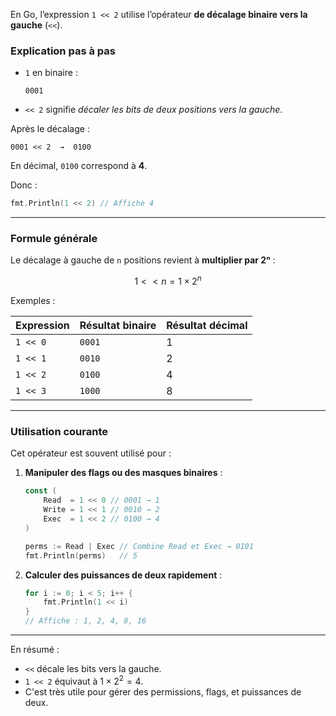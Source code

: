 En Go, l’expression `1 << 2` utilise l’opérateur **de décalage binaire vers la gauche** (`<<`).

### **Explication pas à pas**

* `1` en binaire :

  ```
  0001
  ```
* `<< 2` signifie *décaler les bits de deux positions vers la gauche*.

Après le décalage :

```
0001 << 2  →  0100
```

En décimal, `0100` correspond à **4**.

Donc :

```go
fmt.Println(1 << 2) // Affiche 4
```

---

### **Formule générale**

Le décalage à gauche de `n` positions revient à **multiplier par 2ⁿ** :

$$
1 << n = 1 \times 2^n
$$

Exemples :

| Expression | Résultat binaire | Résultat décimal |
| ---------- | ---------------- | ---------------- |
| `1 << 0`   | `0001`           | 1                |
| `1 << 1`   | `0010`           | 2                |
| `1 << 2`   | `0100`           | 4                |
| `1 << 3`   | `1000`           | 8                |

---

### **Utilisation courante**

Cet opérateur est souvent utilisé pour :

1. **Manipuler des flags ou des masques binaires** :

   ```go
   const (
       Read  = 1 << 0 // 0001 → 1
       Write = 1 << 1 // 0010 → 2
       Exec  = 1 << 2 // 0100 → 4
   )

   perms := Read | Exec // Combine Read et Exec → 0101
   fmt.Println(perms)   // 5
   ```

2. **Calculer des puissances de deux rapidement** :

   ```go
   for i := 0; i < 5; i++ {
       fmt.Println(1 << i)
   }
   // Affiche : 1, 2, 4, 8, 16
   ```

---

En résumé :

* `<<` décale les bits vers la gauche.
* `1 << 2` équivaut à $1 \times 2^2 = 4$.
* C'est très utile pour gérer des permissions, flags, et puissances de deux.
